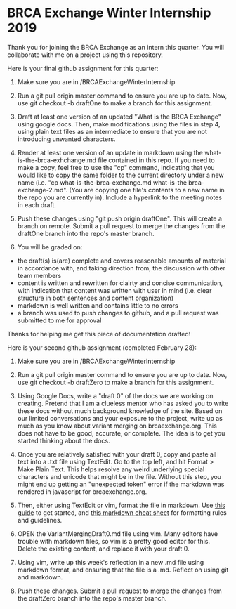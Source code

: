 # BRCA Exchange Winter Internship 2019

Thank you for joining the BRCA Exchange as an intern this quarter. You will collaborate with me on a project using this repository. 

Here is your final github assignment for this quarter:
1. Make sure you are in /BRCAExchangeWinterInternship

2. Run a git pull origin master command to ensure you are up to date. Now, use git checkout -b draftOne to make a branch for this assignment.

3. Draft at least one version of an updated "What is the BRCA Exchange" using google docs. Then, make modifications using the files in step 4, using plain text files as an intermediate to ensure that you are not introducing unwanted characters. 

4. Render at least one version of an update in markdown using the what-is-the-brca-exhchange.md file contained in this repo. If you need to make a copy, feel free to use the "cp" command, indicating that you would like to copy the same folder to the current directory under a new name (i.e. "cp what-is-the-brca-exchange.md what-is-the brca-exchange-2.md". (You are copying one file's contents to a new name in the repo you are currently in). Include a hyperlink to the meeting notes in each draft.

5. Push these changes using "git push origin draftOne". This will create a branch on remote. Submit a pull request to merge the changes from the draftOne branch into the repo's master branch.  

6. You will be graded on: 
* the draft(s) is(are) complete and covers reasonable amounts of material in accordance with, and taking direction from, the discussion with other team members 
* content is written and rewritten for clairty and concise communication, with indication that content was written with user in mind (i.e. clear structure in both sentences and content organization)
* markdown is well written and contains little to no errors
* a branch was used to push changes to github, and a pull request was submitted to me for approval

Thanks for helping me get this piece of documentation drafted! 


Here is your second github assignment (completed February 28): 

1. Make sure you are in /BRCAExchangeWinterInternship

2. Run a git pull origin master command to ensure you are up to date. Now, use git checkout -b draftZero to make a branch for this assignment. 

3. Using Google Docs, write a "draft 0" of the docs we are working on creating. Pretend that I am a clueless mentor who has asked you to write these docs without much background knowledge of the site. Based on our limited conversations and your exposure to the project, write up as much as you know about variant merging on brcaexchange.org. This does not have to be good, accurate, or complete. The idea is to get you started thinking about the docs.  

4. Once you are relatively satisfied with your draft 0, copy and paste all text into a .txt file using TextEdit. Go to the top left, and hit Format > Make Plain Text. This helps resolve any weird underlying special characters and unicode that might be in the file. Without this step, you might end up getting an "unexpected token" error if the markdown was rendered in javascript for brcaexchange.org. 

5. Then, either using TextEdit or vim, format the file in markdown. Use [this guide](https://www.markdownguide.org/getting-started) to get started, and [this markdown cheat sheet](https://www.markdownguide.org/cheat-sheet) for formatting rules and guidelines.  


6. OPEN the VariantMergingDraft0.md file using vim. Many editors have trouble with markdown files, so vim is a pretty good editor for this. Delete the existing content, and replace it with your draft 0.

7. Using vim, write up this week's reflection in a new .md file using markdown format, and ensuring that the file is a .md. Reflect on using git and markdown.  

8. Push these changes. Submit a pull request to merge the changes from the draftZero branch into the repo's master branch. 













